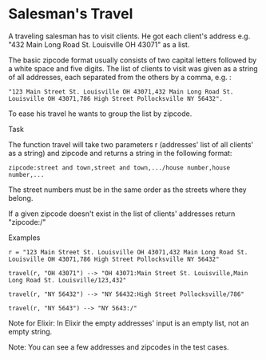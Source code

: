 # Salesman's Travel

A traveling salesman has to visit clients. He got each client's address e.g. "432 Main Long Road St. Louisville OH 43071" as a list.

The basic zipcode format usually consists of two capital letters followed by a white space and five digits. The list of clients to visit was given as a string of all addresses, each separated from the others by a comma, e.g. :

    "123 Main Street St. Louisville OH 43071,432 Main Long Road St. Louisville OH 43071,786 High Street Pollocksville NY 56432".

To ease his travel he wants to group the list by zipcode.

Task

The function travel will take two parameters r (addresses' list of all clients' as a string) and zipcode and returns a string in the following format:

    zipcode:street and town,street and town,.../house number,house number,...

The street numbers must be in the same order as the streets where they belong.

If a given zipcode doesn't exist in the list of clients' addresses return "zipcode:/"

Examples

    r = "123 Main Street St. Louisville OH 43071,432 Main Long Road St. Louisville OH 43071,786 High Street Pollocksville NY 56432"

    travel(r, "OH 43071") --> "OH 43071:Main Street St. Louisville,Main Long Road St. Louisville/123,432"

    travel(r, "NY 56432") --> "NY 56432:High Street Pollocksville/786"

    travel(r, "NY 5643") --> "NY 5643:/"

Note for Elixir:
In Elixir the empty addresses' input is an empty list, not an empty string.

Note:
You can see a few addresses and zipcodes in the test cases.